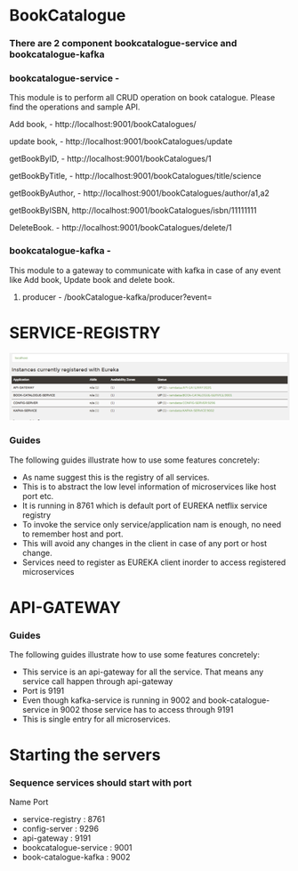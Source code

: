 # BookCatalogue
### There are 2 component bookcatalogue-service and bookcatalogue-kafka
### bookcatalogue-service -
   This module is to perform all CRUD operation on book catalogue. Please find the operations 
   and sample API.
     
Add book, - http://localhost:9001/bookCatalogues/ 
       
update book, - http://localhost:9001/bookCatalogues/update

getBookByID, - http://localhost:9001/bookCatalogues/1
     
getBookByTitle, - http://localhost:9001/bookCatalogues/title/science
 
getBookByAuthor, - http://localhost:9001/bookCatalogues/author/a1,a2

getBookByISBN, http://localhost:9001/bookCatalogues/isbn/11111111

DeleteBook. - http://localhost:9001/bookCatalogues/delete/1

### bookcatalogue-kafka - 
   This module to a gateway to communicate with kafka in case of any event like 
   Add book, Update book and delete book.
    
1. producer - /bookCatalogue-kafka/producer?event=<message>

# SERVICE-REGISTRY
<img src="img.png">

### Guides
The following guides illustrate how to use some features concretely:

* As name suggest this is the registry of all services.
* This is to abstract the low level information of microservices like host port etc.
* It is running in 8761 which is default port of EUREKA netflix service registry
* To invoke the service only service/application nam is enough, no need to remember host and port.
* This will avoid any changes in the client in case of any port or host change.
* Services need to register as EUREKA client inorder to access registered microservices

# API-GATEWAY


### Guides
The following guides illustrate how to use some features concretely:

* This service is an api-gateway for all the service. That means any service call happen through api-gateway
* Port is 9191
* Even though kafka-service is running in 9002 and book-catalogue-service in 9002 those service has to access through 9191
* This is single entry for all microservices.

# Starting the servers 

### Sequence services should start with port
 Name                Port
* service-registry : 8761
* config-server : 9296
* api-gateway : 9191
* bookcatalogue-service : 9001
* book-catalogue-kafka : 9002